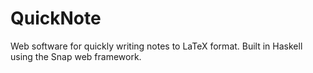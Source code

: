 # QuickNote
Web software for quickly writing notes to LaTeX format. Built in Haskell using the Snap web framework.
